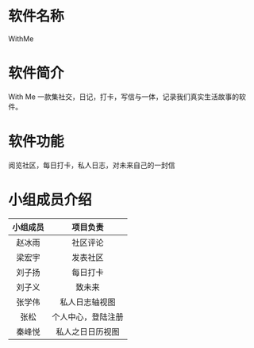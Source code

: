 # 软件名称
 WithMe
# 软件简介
With Me 一款集社交，日记，打卡，写信与一体，记录我们真实生活故事的软件。
# 软件功能
阅览社区，每日打卡，私人日志，对未来自己的一封信
# 小组成员介绍
小组成员 |项目负责 |
:-: |:-: |
赵冰雨 |社区评论 |
梁宏宇 |发表社区 |
刘子扬 |每日打卡 |
刘子义 |致未来 | 
张学伟 |私人日志轴视图 | 
张松   |个人中心，登陆注册 | 
秦峰悦 |私人之日日历视图 | 

